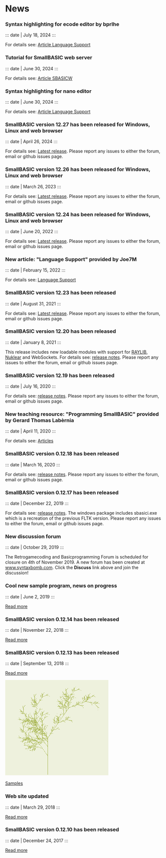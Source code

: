 # News

### Syntax highlighting for ecode editor by bprlhe

::: date
| July 18, 2024
:::

For details see: [Article Language Support](https://smallbasic.github.io/pages/language_support.html)

### Tutorial for SmallBASIC web server

::: date
| June 30, 2024
:::

For details see: [Article SBASICW](https://smallbasic.github.io/pages/sbasicw.html)


### Syntax highlighting for nano editor

::: date
| June 30, 2024
:::

For details see: [Article Language Support](https://smallbasic.github.io/pages/language_support.html)

### SmallBASIC version 12.27 has been released for Windows, Linux and web browser

::: date
| April 26, 2024
:::

For details see: [Latest release](https://github.com/smallbasic/SmallBASIC/releases/tag/12_27). Please report any issues to either the forum, email or github issues page.

### SmallBASIC version 12.26 has been released for Windows, Linux and web browser

::: date
| March 26, 2023
:::

For details see: [Latest release](https://github.com/smallbasic/SmallBASIC/releases/tag/12_26). Please report any issues to either the forum, email or github issues page.

### SmallBASIC version 12.24 has been released for Windows, Linux and web browser

::: date
| June 20, 2022
:::

For details see: [Latest release](https://github.com/smallbasic/SmallBASIC/releases/tag/v12.24). Please report any issues to either the forum, email or github issues page.


### New article: "Language Support" provided by Joe7M

::: date
| February 15, 2022
:::

For details see: [Language Support](/pages/language_support.html)


### SmallBASIC version 12.23 has been released

::: date
| August 31, 2021
:::

For details see: [Latest release](https://github.com/smallbasic/SmallBASIC/releases/tag/v12.23). Please report any issues to either the forum, email or github issues page.

### SmallBASIC version 12.20 has been released

::: date
| January 8, 2021
:::

This release includes new loadable modules with support for [RAYLIB](https://www.raylib.com/), [Nuklear](https://github.com/Immediate-Mode-UI/Nuklear) and WebSockets. For details see: [release notes](https://github.com/smallbasic/SmallBASIC/releases/tag/v12.20). Please report any issues to either the forum, email or github issues page.

### SmallBASIC version 12.19 has been released

::: date
| July 16, 2020
:::

For details see: [release notes](https://github.com/smallbasic/SmallBASIC/releases/tag/12_19). Please report any issues to either the forum, email or github issues page.


### New teaching resource: "Programming SmallBASIC" provided by Gerard Thomas Lab&egrave;rnia

::: date
| April 11, 2020
:::

For details see: [Articles](/pages/articles.html)

### SmallBASIC version 0.12.18 has been released

::: date
| March 16, 2020
:::

For details see: [release notes](https://github.com/smallbasic/SmallBASIC/releases/tag/0_12_18). Please report any issues to either the forum, email or github issues page.

### SmallBASIC version 0.12.17 has been released

::: date
| December 22, 2019
:::

For details see: [release notes](https://github.com/smallbasic/SmallBASIC/releases/tag/0_12_17). The windows package includes sbasici.exe which is a recreation of the previous FLTK version. Please report any issues to either the forum, email or github issues page.

### New discussion forum

::: date
| October 29, 2019
:::

The Retrogamecoding and Basicprogramming Forum is scheduled for closure on 4th of November 2019. A new forum has been created at www.syntaxbomb.com. Click the **Discuss** link above and join the discussion!

### Cool new sample program, news on progress

::: date
| June 2, 2019
:::

[Read more](/posts/2019-06-02.html)

### SmallBASIC version 0.12.14 has been released

::: date
| November 22, 2018
:::

[Read more](/pages/changelog.html)

### SmallBASIC version 0.12.13 has been released

::: date
| September 13, 2018
:::

[Read more](/posts/2018-09-13.html)

![](images/lsystem.png "Fun with lsystems")

[Samples](/pages/samples.html)

### Web site updated

::: date
| March 29, 2018
:::

[Read more](/posts/2018-29-03.html)

### SmallBASIC version 0.12.10 has been released

::: date
| December 24, 2017
:::

[Read more](/posts/2017-24-12-1.html)
